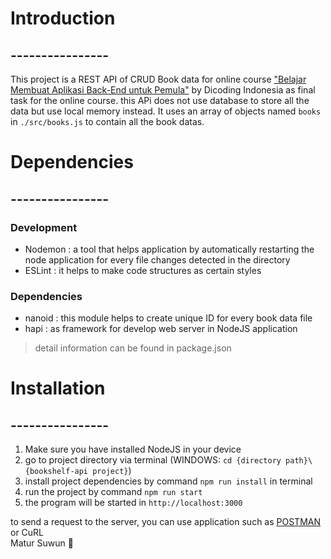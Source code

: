 # Introduction
## ----------------
This project is a REST API of CRUD Book data for online course ["Belajar Membuat Aplikasi Back-End untuk Pemula"](https://www.dicoding.com/academies/261) by Dicoding Indonesia as final task for the online course.
this APi does not use database to store all the data but use local memory instead. It uses an array of objects named `books` in ``./src/books.js`` to contain all the book datas.

# Dependencies
## ----------------
### Development 
* Nodemon : a tool that helps application by automatically restarting the node application for every file changes detected in the directory
* ESLint  : it helps to make code structures as certain styles
### Dependencies
* nanoid : this module helps to create unique ID for every book data file
* hapi   : as framework for develop web server in NodeJS application
> detail information can be found in package.json

# Installation
## ----------------
1. Make sure you have installed NodeJS in your device
2. go to project directory via terminal (WINDOWS: `cd {directory path}\{bookshelf-api project}`)
3. install project dependencies by command `npm run install` in terminal
4. run the project by command `npm run start`
5. the program will be started in `http://localhost:3000`

to send a request to the server, you can use application such as [POSTMAN](https://www.postman.com/) or CuRL <br/>
Matur Suwun 🙏
